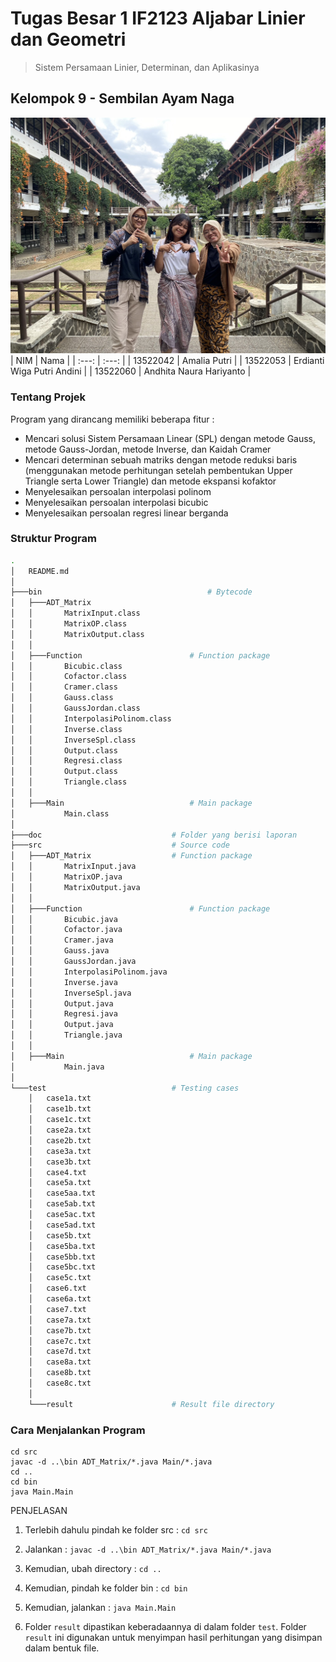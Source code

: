 # Tugas Besar 1 IF2123 Aljabar Linier dan Geometri

> Sistem Persamaan Linier, Determinan, dan Aplikasinya

## Kelompok 9 - Sembilan Ayam Naga
![Alt text](image.png)
| NIM | Nama |
| :---: | :---: |
| 13522042 | Amalia Putri |
| 13522053 | Erdianti Wiga Putri Andini |
| 13522060 | Andhita Naura Hariyanto |

### Tentang Projek

Program yang dirancang memiliki beberapa fitur :
- Mencari solusi Sistem Persamaan Linear (SPL) dengan metode Gauss, metode Gauss-Jordan, metode Inverse, dan Kaidah Cramer
- Mencari determinan sebuah matriks dengan metode reduksi baris (menggunakan metode perhitungan setelah pembentukan Upper Triangle serta Lower Triangle) dan metode ekspansi kofaktor
- Menyelesaikan persoalan interpolasi polinom
- Menyelesaikan persoalan interpolasi bicubic
- Menyelesaikan persoalan regresi linear berganda

### Struktur Program

```bash
.
│   README.md
│
├───bin                                     # Bytecode
│   ├───ADT_Matrix
│   │       MatrixInput.class
│   │       MatrixOP.class
│   │       MatrixOutput.class
│   │
│   ├───Function                        # Function package   
│   │       Bicubic.class
│   │       Cofactor.class
│   │       Cramer.class
│   │       Gauss.class
│   │       GaussJordan.class
│   │       InterpolasiPolinom.class
│   │       Inverse.class
│   │       InverseSpl.class
│   │       Output.class
│   │       Regresi.class
│   │       Output.class
│   │       Triangle.class
│   │
│   ├───Main                            # Main package
│           Main.class
│
├───doc                             # Folder yang berisi laporan
├───src                             # Source code
│   ├───ADT_Matrix                  # Function package
│   │       MatrixInput.java
│   │       MatrixOP.java
│   │       MatrixOutput.java
│   │
│   ├───Function                        # Function package   
│   │       Bicubic.java
│   │       Cofactor.java
│   │       Cramer.java
│   │       Gauss.java
│   │       GaussJordan.java
│   │       InterpolasiPolinom.java
│   │       Inverse.java
│   │       InverseSpl.java
│   │       Output.java
│   │       Regresi.java
│   │       Output.java
│   │       Triangle.java
│   │
│   ├───Main                            # Main package
│           Main.java
│
└───test                            # Testing cases
    │   case1a.txt
    │   case1b.txt
    │   case1c.txt
    │   case2a.txt
    │   case2b.txt
    │   case3a.txt
    │   case3b.txt
    │   case4.txt
    │   case5a.txt
    │   case5aa.txt
    │   case5ab.txt
    │   case5ac.txt
    │   case5ad.txt
    │   case5b.txt
    │   case5ba.txt
    │   case5bb.txt
    │   case5bc.txt
    │   case5c.txt
    │   case6.txt
    │   case6a.txt
    │   case7.txt
    │   case7a.txt
    │   case7b.txt
    │   case7c.txt
    │   case7d.txt
    │   case8a.txt
    │   case8b.txt
    │   case8c.txt
    │
    └───result                      # Result file directory
```

### Cara Menjalankan Program

```shell
cd src
javac -d ..\bin ADT_Matrix/*.java Main/*.java
cd ..
cd bin
java Main.Main
```

PENJELASAN

1. Terlebih dahulu pindah ke folder src : `cd src`

2. Jalankan :
`javac -d ..\bin ADT_Matrix/*.java Main/*.java`

3. Kemudian, ubah directory : `cd ..`

4. Kemudian, pindah ke folder bin : `cd bin`

5. Kemudian, jalankan : `java Main.Main`

6. Folder `result` dipastikan keberadaannya di dalam folder `test`. Folder `result` ini digunakan untuk menyimpan hasil perhitungan yang disimpan dalam bentuk file.